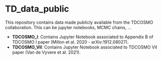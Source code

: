 # TD_data_public

This repository contains data made publicly available from the TDCOSMO collaboration. This can be jupyter notebooks, MCMC chains, ... 

- **TDCOSMO_I**: Contains Jupyter Notebook associated to Appendix B of TDCOSMO I paper (Millon et al. 2020 - arXiv:1912.08027). 
- **TDCOSMO_VII**: Contains Jupyter Notebook associated to TDCOSMO VII paper (Van de Vyvere et al. 2021).
 
